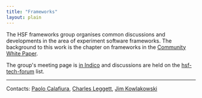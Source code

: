 ```yaml
---
title: "Frameworks"
layout: plain
---
```


The HSF frameworks group organises common discussions and developments
in the area of experiment software frameworks. The background to this
work is the chapter on frameworks in the [Community White Paper](/organization/cwp.html).

The group's meeting page is [in Indico](https://indico.cern.ch/category/10287/) and
discussions are held on the [hsf-tech-forum](https://groups.google.com/forum/#%21forum/hsf-tech-forum) list.

-----

Contacts: [Paolo Calafiura](mailto:pcalafiura@lbl.gov), [Charles Leggett](CGLeggett@lbl.gov), 
[Jim Kowlakowski](jbk@fnal.gov)
